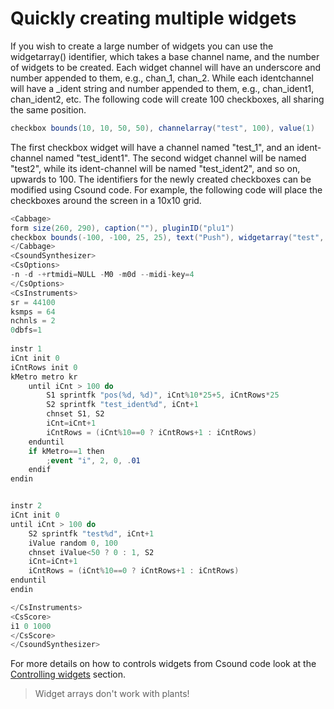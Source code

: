 # Quickly creating multiple widgets
If you wish to create a large number of widgets you can use the widgetarray() identifier, which takes a base channel name, and the number of widgets to be created. Each widget channel will have an underscore and number appended to them, e.g., chan_1, chan_2. While each identchannel will have a _ident string and number appended to them, e.g., chan_ident1, chan_ident2, etc. The following code will create 100 checkboxes, all sharing the same position.

```csharp
checkbox bounds(10, 10, 50, 50), channelarray("test", 100), value(1)
```

The first checkbox widget will have a channel named "test_1", and an ident-channel named "test_ident1". The second widget channel will be named "test2", while its ident-channel will be named "test_ident2", and so on, upwards to 100. The identifiers for the newly created checkboxes can be modified using Csound code. For example, the following code will place the checkboxes around the screen in a 10x10 grid.

```csharp
<Cabbage>
form size(260, 290), caption(""), pluginID("plu1")
checkbox bounds(-100, -100, 25, 25), text("Push"), widgetarray("test", 100), value(0)
</Cabbage>
<CsoundSynthesizer>
<CsOptions>
-n -d -+rtmidi=NULL -M0 -m0d --midi-key=4
</CsOptions>
<CsInstruments>
sr = 44100
ksmps = 64
nchnls = 2
0dbfs=1
  
instr 1
iCnt init 0
iCntRows init 0
kMetro metro kr
	until iCnt > 100 do
		S1 sprintfk "pos(%d, %d)", iCnt%10*25+5, iCntRows*25
		S2 sprintfk "test_ident%d", iCnt+1
		chnset S1, S2
		iCnt=iCnt+1
		iCntRows = (iCnt%10==0 ? iCntRows+1 : iCntRows)
	enduntil
	if kMetro==1 then
		;event "i", 2, 0, .01
	endif		
endin


instr 2
iCnt init 0
until iCnt > 100 do
	S2 sprintfk "test%d", iCnt+1
	iValue random 0, 100
	chnset iValue<50 ? 0 : 1, S2
	iCnt=iCnt+1
	iCntRows = (iCnt%10==0 ? iCntRows+1 : iCntRows)
enduntil
endin

</CsInstruments>  
<CsScore> 
i1 0 1000
</CsScore>
</CsoundSynthesizer> 
```

For more details on how to controls widgets from Csound code look at the [Controlling widgets](./controlling.md) section. 

> Widget arrays don't work with plants!